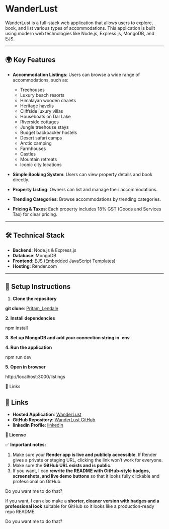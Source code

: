# WanderLust

WanderLust is a full-stack web application that allows users to explore, book, and list various types of accommodations. This application is built using modern web technologies like Node.js, Express.js, MongoDB, and EJS.

---

## 🌍 Key Features

- **Accommodation Listings**: Users can browse a wide range of accommodations, such as:
  - Treehouses
  - Luxury beach resorts
  - Himalayan wooden chalets
  - Heritage havelis
  - Cliffside luxury villas
  - Houseboats on Dal Lake
  - Riverside cottages
  - Jungle treehouse stays
  - Budget backpacker hostels
  - Desert safari camps
  - Arctic camping
  - Farmhouses
  - Castles
  - Mountain retreats
  - Iconic city locations

- **Simple Booking System**: Users can view property details and book directly.

- **Property Listing**: Owners can list and manage their accommodations.

- **Trending Categories**: Browse accommodations by trending categories.

- **Pricing & Taxes**: Each property includes 18% GST (Goods and Services Tax) for clear pricing.

---

## 🛠️ Technical Stack

- **Backend**: Node.js & Express.js
- **Database**: MongoDB
- **Frontend**: EJS (Embedded JavaScript Templates)
- **Hosting**: Render.com

---

## 🚀 Setup Instructions

1. **Clone the repository**
   
  **git clone**: [Pritam_Lendale](https://github.com/PL7822)  

**2. Install dependencies**

npm install


**3. Set up MongoDB and add your connection string in .env**

**4. Run the application**

npm run dev


**5. Open in browser**

http://localhost:3000/listings

🔗 Links

## 🔗 Links

- **Hosted Application**: [WanderLust](https://wanderlust1-e0lv.onrender.com/listings)  
- **GitHub Repository**: [WanderLust GitHub](https://github.com/resmit-dholariya/WanderLust)
- **linkedin Profile**: [linkedin](https://www.linkedin.com/in/pritam-lendale-398172353?utm_source=share&utm_campaign=share_via&utm_content=profile&utm_medium=android_app)  


**📄 License**

✅ **Important notes:**
1. Make sure your **Render app is live and publicly accessible**. If Render gives a private or staging URL, clicking the link won’t work for everyone.
2. Make sure the **GitHub URL exists and is public**.  
3. If you want, I can **rewrite the README with GitHub-style badges, screenshots, and live demo buttons** so that it looks fully clickable and professional on GitHub.  

Do you want me to do that?



If you want, I can also make a **shorter, cleaner version with badges and a professional look** suitable for GitHub so it looks like a production-ready repo README.  

Do you want me to do that?
